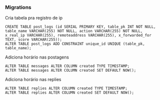 ### Migrations

Cria tabela pra registro de ip

    CREATE TABLE post_logs (id SERIAL PRIMARY KEY, table_pk INT NOT NULL, table_name VARCHAR(255) NOT NULL, action VARCHAR(255) NOT NULL, x_real_ip VARCHAR(255), remoteaddress VARCHAR(255), x_forwarded_for TEXT, score VARCHAR(255));
    ALTER TABLE post_logs ADD CONSTRAINT unique_id UNIQUE (table_pk, table_name);

Adiciona horário nas postagens

    ALTER TABLE messages ALTER COLUMN created TYPE TIMESTAMP;
    ALTER TABLE messages ALTER COLUMN created SET DEFAULT NOW();

Adiciona horário nas replies

    ALTER TABLE replies ALTER COLUMN created TYPE TIMESTAMP;
    ALTER TABLE replies ALTER COLUMN created SET DEFAULT NOW();
